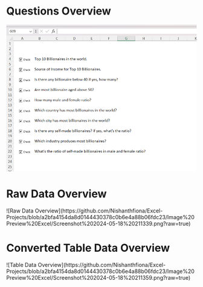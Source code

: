 <h1>Questions Overview</h1>
<img src="Image Preview Excel/Screenshot 2024-05-18 211346.png"/>

<h1>Raw Data Overview</h1>
![Raw Data Overview](https://github.com/Nishanthfiona/Excel-Projects/blob/a2bfa4154da8d0144430378c0b6e4a88b06fdc23/Image%20Preview%20Excel/Screenshot%202024-05-18%20211339.png?raw=true)

<h1>Converted Table Data Overview</h1>
![Table Data Overview](https://github.com/Nishanthfiona/Excel-Projects/blob/a2bfa4154da8d0144430378c0b6e4a88b06fdc23/Image%20Preview%20Excel/Screenshot%202024-05-18%20211359.png?raw=true)
